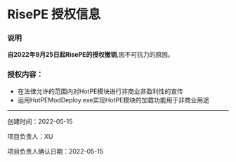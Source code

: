 # RisePE 授权信息
### 说明
**自2022年9月25日起RisePE的授权撤销**,因不可抗力的原因。

### 授权内容：

- 在法律允许的范围内对HotPE模块进行非商业非盈利性的宣传
- 运用HotPEModDeploy.exe实现HotPE模块的加载功能用于非商业用途

------------
创建时间：2022-05-15

项目负责人：XU

项目负责人确认日期：2022-05-15
